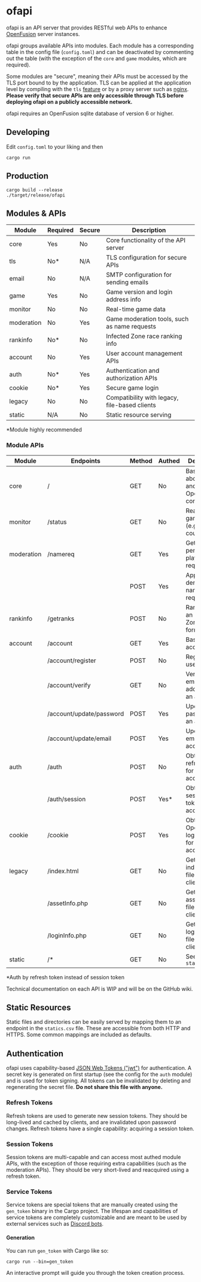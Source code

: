 # ofapi

ofapi is an API server that provides RESTful web APIs to enhance [OpenFusion](https://github.com/OpenFusionProject/OpenFusion) server instances.

ofapi groups available APIs into modules. Each module has a corresponding table in the config file (`config.toml`) and can be deactivated by commenting out the table (with the exception of the `core` and `game` modules, which are required).

Some modules are "secure", meaning their APIs must be accessed by the TLS port bound to by the application. TLS can be applied at the application level by compiling with the `tls` [feature](https://doc.rust-lang.org/cargo/reference/features.html) or by a proxy server such as [nginx](https://nginx.org/). **Please verify that secure APIs are only accessible through TLS before deploying ofapi on a publicly accessible network.**

ofapi requires an OpenFusion sqlite database of version 6 or higher.

## Developing
Edit `config.toml` to your liking and then
```
cargo run
```

## Production
```
cargo build --release
./target/release/ofapi
```

## Modules & APIs
| Module     | Required | Secure | Description |
|------------|----------|--------|-------------|
| core       | Yes      | No     | Core functionality of the API server |
| tls        | No*      | N/A    | TLS configuration for secure APIs |
| email      | No       | N/A    | SMTP configuration for sending emails |
| game       | Yes      | No     | Game version and login address info |
| monitor    | No       | No     | Real-time game data |
| moderation | No       | Yes    | Game moderation tools, such as name requests |
| rankinfo   | No*      | No     | Infected Zone race ranking info |
| account    | No       | Yes    | User account management APIs |
| auth       | No*      | Yes    | Authentication and authorization APIs |
| cookie     | No*      | Yes    | Secure game login |
| legacy     | No       | No     | Compatibility with legacy, file-based clients |
| static     | N/A      | No     | Static resource serving |

\*Module highly recommended

### Module APIs

| Module     | Endpoints                | Method | Authed | Description |
|------------|--------------------------|--------|--------|-------------|
| core       | /                        | GET    | No     | Basic info about ofapi and OpenFusion configuration |
| monitor    | /status                  | GET    | No     | Real-time game data (e.g. player count) |
| moderation | /namereq                 | GET    | Yes    | Get a list of pending player name requests |
|            |                          | POST   | Yes    | Approve or deny a player name request |
| rankinfo   | /getranks                | POST   | No     | Rank info for an Infected Zone (game format) |
| account    | /account                 | GET    | Yes    | Basic user account info |
|            | /account/register        | POST   | No     | Register a user account |
|            | /account/verify          | GET    | No     | Verify an email address for an account |
|            | /account/update/password | POST   | Yes    | Update the password for an account |
|            | /account/update/email    | POST   | Yes    | Update the email for an account |
| auth       | /auth                    | POST   | No     | Obtain a refresh token for an account |
|            | /auth/session            | POST   | Yes*   | Obtain a session token for an account |
| cookie     | /cookie                  | POST   | Yes    | Obtain an OpenFusion login cookie for an account |
| legacy     | /index.html              | GET    | No     | Get an index.html file for legacy client use |
|            | /assetInfo.php           | GET    | No     | Get an assetInfo.php file for legacy client use |
|            | /loginInfo.php           | GET    | No     | Get a loginInfo.php file for legacy client use |
| static     | /*                       | GET    | No     | See `statics.csv`

\*Auth by refresh token instead of session token

Technical documentation on each API is WIP and will be on the GitHub wiki.

## Static Resources
Static files and directories can be easily served by mapping them to an endpoint in the `statics.csv` file.
These are accessible from both HTTP and HTTPS. Some common mappings are included as defaults.

## Authentication
ofapi uses capability-based [JSON Web Tokens ("jwt")](https://jwt.io/) for authentication.
A secret key is generated on first startup (see the config for the `auth` module) and is used for token signing.
All tokens can be invalidated by deleting and regenerating the secret file. **Do not share this file with anyone.**

### Refresh Tokens
Refresh tokens are used to generate new session tokens. They should be long-lived and cached by clients, and are invalidated upon password changes. Refresh tokens have a single capability: acquiring a session token.

### Session Tokens
Session tokens are multi-capable and can access most authed module APIs, with the exception of those requiring extra capabilities (such as the moderation APIs). They should be very short-lived and reacquired using a refresh token.

### Service Tokens
Service tokens are special tokens that are manually created using the `gen_token` binary in the Cargo project. The lifespan and capabilities of service tokens are completely customizable and are meant to be used by external services such as [Discord bots](https://github.com/OpenFusionProject/computress-rs).

#### Generation
You can run `gen_token` with Cargo like so:
```
cargo run --bin=gen_token
```
An interactive prompt will guide you through the token creation process.
